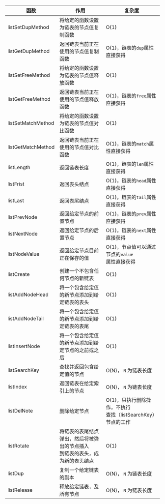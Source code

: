 |函数|作用|复杂度|
| --------------------| --------------------------------------------------------------------------------| -----------------------------------------------------------------|
|listSetDupMethod|将给定的函数设置为链表的节点值复制函数|O(1)|
|listGetDupMethod|返回链表当前正在使用的节点值复制函数|O(1)，链表的`dup`属性直接获得|
|listSetFreeMethod|将给定的函数设置为链表的节点值释放函数|O(1)|
|listGetFreeMethod|返回链表当前正在使用的节点值释放函数|O(1)，链表的`free`属性直接获得|
|listSetMatchMethod|将给定的函数设置为链表的节点值对比函数|O(1)|
|listGetMatchMethod|返回链表当前正在使用的节点值对比函数<br />|O(1)，链表的`match`属性直接获得|
|listLength|返回链表长度|O(1)，链表的`len`属性直接获得|
|listFrist|返回表头结点|O(1)，链表的`head`属性直接获得|
|listLast|返回表尾结点|O(1)，链表的`tail`属性直接获得|
|listPrevNode|返回给定节点的前置节点|O(1)，链表的`prev`属性直接获得|
|listNextNode|返回给定节点的后置节点|O(1)，链表的`next`属性直接获得|
|listNodeValue|返回给定节点目前正在保存的值|O(1)，节点值可以通过节点的`value`<br />属性直接获得<br />|
|listCreate|创建一个不包含任何节点的新链表|O(1)|
|listAddNodeHead|将一个包含给定值的新节点添加到给定链表的表头|O(1)|
|listAddNodeTail|将一个包含给定值的新节点添加到给定链表的表尾|O(1)|
|listInsertNode|将一个包含给定值的新节点添加到给定节点的之前或之后|O(1)|
|listSearchKey|查找并返回包含给定值的节点|O(N)， `N` 为链表长度|
|listIndex|返回链表在给定索引上的节点|O(N)， `N` 为链表长度|
|listDelNote|删除给定节点|O(1)，只执行删除操作，不执行<br />查找（listSearchKey）节点的工作<br />|
|listRotate|将链表的表尾结点弹出，然后将被弹出的节点插入<br />到链表的表头，成为新的表头结点<br />|O(1)|
|listDup|复制一个给定链表的副本|O(N)， `N` 为链表长度|
|listRelease|释放给定链表，及所有节点|O(N)， `N` 为链表长度|
